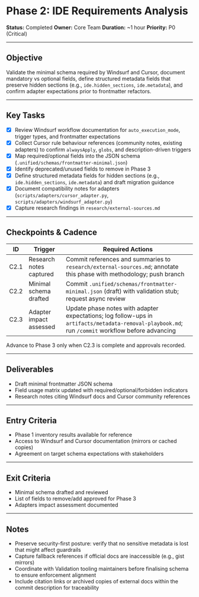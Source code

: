 # Phase 2: IDE Requirements Analysis

**Status:** Completed
**Owner:** Core Team
**Duration:** ~1 hour
**Priority:** P0 (Critical)

---

## Objective

Validate the minimal schema required by Windsurf and Cursor, document mandatory vs optional fields,
define structured metadata fields that preserve hidden sections (e.g., `ide.hidden_sections`,
`ide.metadata`), and confirm adapter expectations prior to frontmatter refactors.

---

## Key Tasks

- [x] Review Windsurf workflow documentation for `auto_execution_mode`, trigger types, and frontmatter expectations
- [x] Collect Cursor rule behaviour references (community notes, existing adapters) to confirm `alwaysApply`, `globs`, and description-driven triggers
- [x] Map required/optional fields into the JSON schema (`.unified/schemas/frontmatter-minimal.json`)
- [x] Identify deprecated/unused fields to remove in Phase 3
- [x] Define structured metadata fields for hidden sections (e.g., `ide.hidden_sections`,
  `ide.metadata`) and draft migration guidance
- [x] Document compatibility notes for adapters (`scripts/adapters/cursor_adapter.py`, `scripts/adapters/windsurf_adapter.py`)
- [x] Capture research findings in `research/external-sources.md`

---

## Checkpoints & Cadence

| ID | Trigger | Required Actions |
|----|---------|------------------|
| C2.1 | Research notes captured | Commit references and summaries to `research/external-sources.md`; annotate this phase with methodology; push branch |
| C2.2 | Minimal schema drafted | Commit `.unified/schemas/frontmatter-minimal.json` (draft) with validation stub; request async review |
| C2.3 | Adapter impact assessed | Update phase notes with adapter expectations; log follow-ups in `artifacts/metadata-removal-playbook.md`; run `/commit` workflow before advancing |

Advance to Phase 3 only when C2.3 is complete and approvals recorded.

---

## Deliverables

- Draft minimal frontmatter JSON schema
- Field usage matrix updated with required/optional/forbidden indicators
- Research notes citing Windsurf docs and Cursor community references

---

## Entry Criteria

- Phase 1 inventory results available for reference
- Access to Windsurf and Cursor documentation (mirrors or cached copies)
- Agreement on target schema expectations with stakeholders

---

## Exit Criteria

- Minimal schema drafted and reviewed
- List of fields to remove/add approved for Phase 3
- Adapters impact assessment documented

---

## Notes

- Preserve security-first posture: verify that no sensitive metadata is lost that might affect guardrails
- Capture fallback references if official docs are inaccessible (e.g., gist mirrors)
- Coordinate with Validation tooling maintainers before finalising schema to ensure enforcement alignment
- Include citation links or archived copies of external docs within the commit description for traceability
